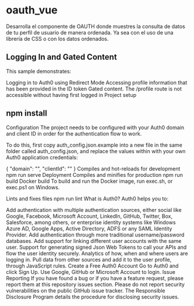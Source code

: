 # oauth_vue
Desarrolla el componente de OAUTH donde muestres la consulta de datos de tu perfil de usuario de manera ordenada. Ya sea con el uso de una librería de CSS o con los datos ordenados.

## Logging In and Gated Content
This sample demonstrates:

Logging in to Auth0 using Redirect Mode
Accessing profile information that has been provided in the ID token
Gated content. The /profile route is not accessible without having first logged in
Project setup
## npm install
Configuration
The project needs to be configured with your Auth0 domain and client ID in order for the authentication flow to work.

To do this, first copy auth_config.json.example into a new file in the same folder called auth_config.json, and replace the values within with your own Auth0 application credentials:

{
  "domain": "<YOUR AUTH0 DOMAIN>",
  "clientId": "<YOUR AUTH0 CLIENT ID>"
}
Compiles and hot-reloads for development
npm run serve
Deployment
Compiles and minifies for production
npm run build
Docker build
To build and run the Docker image, run exec.sh, or exec.ps1 on Windows.

Lints and fixes files
npm run lint
What is Auth0?
Auth0 helps you to:

Add authentication with multiple authentication sources, either social like Google, Facebook, Microsoft Account, LinkedIn, GitHub, Twitter, Box, Salesforce, among others, or enterprise identity systems like Windows Azure AD, Google Apps, Active Directory, ADFS or any SAML Identity Provider.
Add authentication through more traditional username/password databases.
Add support for linking different user accounts with the same user.
Support for generating signed Json Web Tokens to call your APIs and flow the user identity securely.
Analytics of how, when and where users are logging in.
Pull data from other sources and add it to the user profile, through JavaScript rules.
Create a Free Auth0 Account
Go to Auth0 and click Sign Up.
Use Google, GitHub or Microsoft Account to login.
Issue Reporting
If you have found a bug or if you have a feature request, please report them at this repository issues section. Please do not report security vulnerabilities on the public GitHub issue tracker. The Responsible Disclosure Program details the procedure for disclosing security issues.


